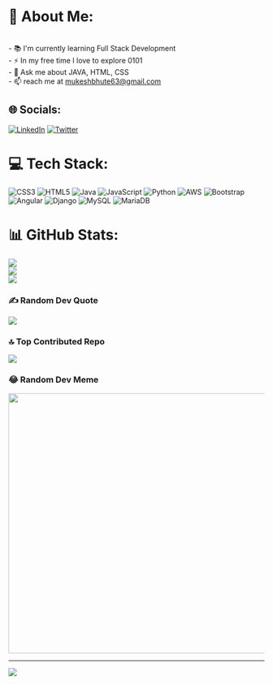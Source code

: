 # 💫 About Me:
<br>- 📚 I'm currently learning Full Stack Development<br>- ⚡ In my free time I love to explore 0101<br>- 💬 Ask me about JAVA, HTML, CSS<br>- 📫 reach me at mukeshbhute63@gmail.com


## 🌐 Socials:
[![LinkedIn](https://img.shields.io/badge/LinkedIn-%230077B5.svg?logo=linkedin&logoColor=white)](https://linkedin.com/in/https://www.linkedin.com/in/mukesh-bhute) [![Twitter](https://img.shields.io/badge/Twitter-%231DA1F2.svg?logo=Twitter&logoColor=white)](https://twitter.com/https://twitter.com/MukeshBhute1?t=9_w-VHRHTMvg6puxhY9bnw&s=09) 

# 💻 Tech Stack:
![CSS3](https://img.shields.io/badge/css3-%231572B6.svg?style=for-the-badge&logo=css3&logoColor=white) ![HTML5](https://img.shields.io/badge/html5-%23E34F26.svg?style=for-the-badge&logo=html5&logoColor=white) ![Java](https://img.shields.io/badge/java-%23ED8B00.svg?style=for-the-badge&logo=java&logoColor=white) ![JavaScript](https://img.shields.io/badge/javascript-%23323330.svg?style=for-the-badge&logo=javascript&logoColor=%23F7DF1E) ![Python](https://img.shields.io/badge/python-3670A0?style=for-the-badge&logo=python&logoColor=ffdd54) ![AWS](https://img.shields.io/badge/AWS-%23FF9900.svg?style=for-the-badge&logo=amazon-aws&logoColor=white) ![Bootstrap](https://img.shields.io/badge/bootstrap-%23563D7C.svg?style=for-the-badge&logo=bootstrap&logoColor=white) ![Angular](https://img.shields.io/badge/angular-%23DD0031.svg?style=for-the-badge&logo=angular&logoColor=white) ![Django](https://img.shields.io/badge/django-%23092E20.svg?style=for-the-badge&logo=django&logoColor=white) ![MySQL](https://img.shields.io/badge/mysql-%2300f.svg?style=for-the-badge&logo=mysql&logoColor=white) ![MariaDB](https://img.shields.io/badge/MariaDB-003545?style=for-the-badge&logo=mariadb&logoColor=white)
# 📊 GitHub Stats:
![](https://github-readme-stats.vercel.app/api?username=Mukesh-Bhute&theme=dark&hide_border=true&include_all_commits=true&count_private=false)<br/>
![](https://github-readme-streak-stats.herokuapp.com/?user=Mukesh-Bhute&theme=dark&hide_border=true)<br/>
![](https://github-readme-stats.vercel.app/api/top-langs/?username=Mukesh-Bhute&theme=dark&hide_border=true&include_all_commits=true&count_private=false&layout=compact)

### ✍️ Random Dev Quote
![](https://quotes-github-readme.vercel.app/api?type=vetical&theme=dark)

### 🔝 Top Contributed Repo
![](https://github-contributor-stats.vercel.app/api?username=Mukesh-Bhute&limit=5&theme=flat&combine_all_yearly_contributions=true)

### 😂 Random Dev Meme
<img src="https://rm.up.railway.app/" width="512px"/>

---
[![](https://visitcount.itsvg.in/api?id=Mukesh-Bhute&icon=0&color=0)](https://visitcount.itsvg.in)

<!-- Proudly created with GPRM ( https://gprm.itsvg.in ) -->
